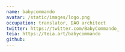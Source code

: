 ```yaml
---
name: babycommando
avatar: /static/images/logo.png
occupation: translator, DAO architect
twitter: https://twitter.com/BabyCommando_
teia: https://teia.art/babycommando
github: 
---
```

